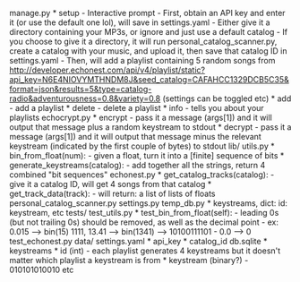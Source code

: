 manage.py
	* setup
		- Interactive prompt
		- First, obtain an API key and enter it (or use the default one lol), will save in settings.yaml
		- Either give it a directory containing your MP3s, or ignore and just use a default catalog
		- If you choose to give it a directory, it will run personal_catalog_scanner.py, create a catalog with your music, and upload it, then save that catalog ID in settings.yaml
		- Then, will add a playlist containing 5 random songs from http://developer.echonest.com/api/v4/playlist/static?api_key=N6E4NIOVYMTHNDM8J&seed_catalog=CAFAHCC1329DCB5C35&format=json&results=5&type=catalog-radio&adventurousness=0.8&variety=0.8 (settings can be toggled etc)
	* add
		- add a playlist
	* delete
		- delete a playlist
	* info
		- tells you about your playlists
echocrypt.py
	* encrypt
		- pass it a message (args[1]) and it will output that message plus a random keystream to stdout
	* decrypt
		- pass it a message (args[1]) and it will output that message minus the relevant keystream (indicated by the first couple of bytes) to stdout
lib/
	utils.py
		* bin_from_float(num):
			- given a float, turn it into a [finite] sequence of bits
		* generate_keystreams(catalog):
			- add together all the strings, return 4 combined "bit sequences"
	echonest.py
		* get_catalog_tracks(catalog):
			- give it a catalog ID, will get 4 songs from that catalog
		* get_track_data(track):
			- will return: a list of lists of floats
	personal_catalog_scanner.py
	settings.py
	temp_db.py
		* keystreams, dict:
			id: keystream, etc
tests/
	test_utils.py
		* test_bin_from_float(self):
			- leading 0s (but not trailing 0s) should be removed, as well as the decimal point
			- ex: 0.015 --> bin(15) 1111, 13.41 --> bin(1341) --> 10100111101
			- 0.0 --> 0
	test_echonest.py
data/
	settings.yaml
		* api_key
		* catalog_id
	db.sqlite
		* keystreams
			* id (int) - each playlist generates 4 keystreams but it doesn't matter which playlist a keystream is from
			* keystream (binary?) - 010101010010 etc
